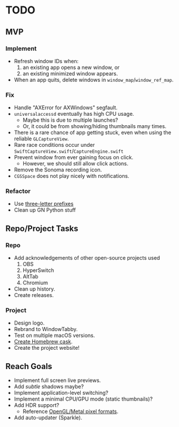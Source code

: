 # TODO

## MVP

### Implement

- Refresh window IDs when:
  1. an existing app opens a new window, or
  2. an existing minimized window appears.
- When an app quits, delete windows in `window_map`/`window_ref_map`.

### Fix

- Handle "AXError for AXWindows" segfault.
- `universalaccessd` eventually has high CPU usage.
  - Maybe this is due to multiple launches?
  - Or, it could be from showing/hiding thumbnails many times.
- There is a rare chance of app getting stuck, even when using the reliable `GLCaptureView`.
- Rare race conditions occur under `SwiftCaptureView.swift`/`CaptureEngine.swift`
- Prevent window from ever gaining focus on click.
  - However, we should still allow click actions.
- Remove the Sonoma recording icon.
- `CGSSpace` does not play nicely with notifications.

### Refactor

- Use [three-letter prefixes](https://google.github.io/styleguide/objcguide.html#prefixes)
- Clean up GN Python stuff

## Repo/Project Tasks

### Repo

- Add acknowledgements of other open-source projects used
  1. OBS
  2. HyperSwitch
  3. AltTab
  4. Chromium
- Clean up history.
- Create releases.

### Project

- Design logo.
- Rebrand to WindowTabby.
- Test on multiple macOS versions.
- [Create Homebrew cask](https://github.com/Homebrew/brew/blob/master/docs/Formula-Cookbook.md#basic-instructions).
- Create the project website!

## Reach Goals

- Implement full screen live previews.
- Add _subtle_ shadows maybe?
- Implement application-level switching?
- Implement a minimal CPU/GPU mode (static thumbnails)?
- Add HDR support?
  - Reference [OpenGL/Metal pixel formats](https://developer.apple.com/forums/thread/698050).
- Add auto-updater (Sparkle).
